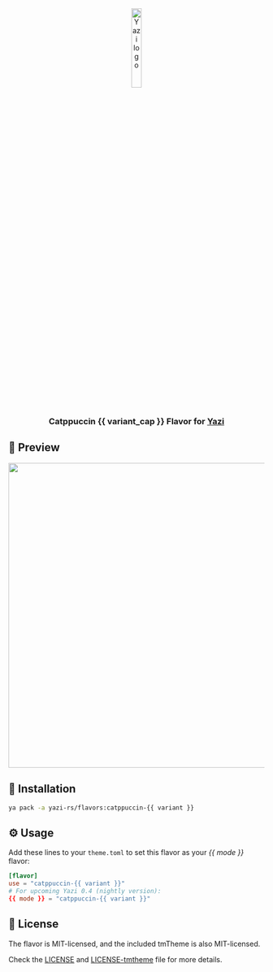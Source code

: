 <div align="center">
  <img src="https://github.com/sxyazi/yazi/blob/main/assets/logo.png?raw=true" alt="Yazi logo" width="20%">
</div>

<h3 align="center">
	Catppuccin {{ variant_cap }} Flavor for <a href="https://github.com/sxyazi/yazi">Yazi</a>
</h3>

## 👀 Preview

<img src="preview.png" width="600" />

## 🎨 Installation

```sh
ya pack -a yazi-rs/flavors:catppuccin-{{ variant }}
```

## ⚙️ Usage

Add these lines to your `theme.toml` to set this flavor as your _{{ mode }}_ flavor:

```toml
[flavor]
use = "catppuccin-{{ variant }}"
# For upcoming Yazi 0.4 (nightly version):
{{ mode }} = "catppuccin-{{ variant }}"
```

## 📜 License

The flavor is MIT-licensed, and the included tmTheme is also MIT-licensed.

Check the [LICENSE](LICENSE) and [LICENSE-tmtheme](LICENSE-tmtheme) file for more details.
